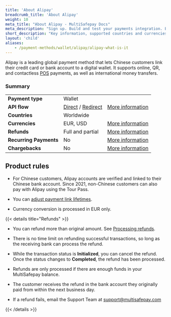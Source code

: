 ```yaml
---
title: 'About Alipay'
breadcrumb_title: 'About Alipay'
weight: 10
meta_title: "About Alipay - MultiSafepay Docs"
meta_description: "Sign up. Build and test your payments integration. Explore our products and services. Use our API Reference, SDKs, and wrappers. Get support."
short_description: "Key information, supported countries and currencies, product rules"
layout: 'child'
aliases:
    - /payment-methods/wallet/alipay/alipay-what-is-it
---
```


Alipay is a leading global payment method that lets Chinese customers link their credit card or bank account to a digital wallet. It supports online, QR, and contactless [POS](/getting-started/glossary/#point-of-sale-pos-terminal) payments, as well as international money transfers.

### Summary

|   |   |   |
|---|---|---|
| **Payment type**   | Wallet  | |
| **API flow**  | [Direct](/api/#alipay-direct) / [Redirect](/api/#alipay-redirect) | [More information](/developer/api/difference-between-direct-and-redirect) |
| **Countries**  | Worldwide  | |
| **Currencies**  | EUR, USD | [More information](/faq/general/supported-currencies/) | 
| **Refunds**  | Full and partial  | [More information](/payments/refunds/) | 
| **Recurring Payments**  | No | [More information](/payments/features/recurring-payments/)  |
| **Chargebacks**  | No | [More information](/payments/chargebacks/)  |

## Product rules

- For Chinese customers, Alipay accounts are verified and linked to their Chinese bank account. Since 2021, non-Chinese customers can also pay with Alipay using the Tour Pass.

- You can [adjust payment link lifetimes](/api/#adjust-payment-link-lifetimes).

- Currency conversion is processed in EUR only.

{{< details title="Refunds" >}}

- You can refund more than original amount. See [Processing refunds](/tools/multisafepay-control/processing-refunds/).

- There is no time limit on refunding successful transactions, so long as the receiving bank can process the refund.

- While the transaction status is **Initialized**, you can cancel the refund. Once the status changes to **Completed**, the refund has been processed. 

- Refunds are only processed if there are enough funds in your MultiSafepay balance.

- The customer receives the refund in the bank account they originally paid from within the next business day.

- If a refund fails, email the Support Team at <support@multisafepay.com>

{{< /details >}}
